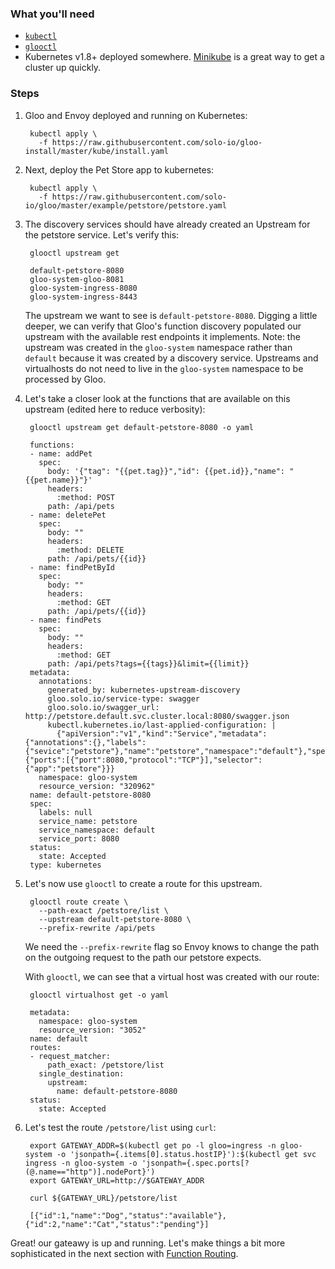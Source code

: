 ### What you'll need
- [`kubectl`](https://kubernetes.io/docs/tasks/tools/install-kubectl/)
- [`glooctl`](https://github.com/solo-io/glooctl)
- Kubernetes v1.8+ deployed somewhere. [Minikube](https://kubernetes.io/docs/tasks/tools/install-minikube/) is a great way to get a cluster up quickly.


### Steps

1. Gloo and Envoy deployed and running on Kubernetes:

        kubectl apply \
          -f https://raw.githubusercontent.com/solo-io/gloo-install/master/kube/install.yaml

 
1. Next, deploy the Pet Store app to kubernetes:

        kubectl apply \
          -f https://raw.githubusercontent.com/solo-io/gloo/master/example/petstore/petstore.yaml

1. The discovery services should have already created an Upstream for the petstore service.
Let's verify this:

        glooctl upstream get
        
        default-petstore-8080
        gloo-system-gloo-8081
        gloo-system-ingress-8080
        gloo-system-ingress-8443

    The upstream we want to see is `default-petstore-8080`. Digging a little deeper,
    we can verify that Gloo's function discovery populated our upstream with 
    the available rest endpoints it implements. Note: the upstream was created in 
    the `gloo-system` namespace rather than `default` because it was created by a
    discovery service. Upstreams and virtualhosts do not need to live in the `gloo-system`
    namespace to be processed by Gloo.
    
1. Let's take a closer look at the functions that are available on this upstream (edited here to reduce verbosity):
    
        glooctl upstream get default-petstore-8080 -o yaml
        
        functions:
        - name: addPet
          spec:
            body: '{"tag": "{{pet.tag}}","id": {{pet.id}},"name": "{{pet.name}}"}'
            headers:
              :method: POST
            path: /api/pets
        - name: deletePet
          spec:
            body: ""
            headers:
              :method: DELETE
            path: /api/pets/{{id}}
        - name: findPetById
          spec:
            body: ""
            headers:
              :method: GET
            path: /api/pets/{{id}}
        - name: findPets
          spec:
            body: ""
            headers:
              :method: GET
            path: /api/pets?tags={{tags}}&limit={{limit}}
        metadata:
          annotations:
            generated_by: kubernetes-upstream-discovery
            gloo.solo.io/service-type: swagger
            gloo.solo.io/swagger_url: http://petstore.default.svc.cluster.local:8080/swagger.json
            kubectl.kubernetes.io/last-applied-configuration: |
              {"apiVersion":"v1","kind":"Service","metadata":{"annotations":{},"labels":{"sevice":"petstore"},"name":"petstore","namespace":"default"},"spec":{"ports":[{"port":8080,"protocol":"TCP"}],"selector":{"app":"petstore"}}}
          namespace: gloo-system
          resource_version: "320962"
        name: default-petstore-8080
        spec:
          labels: null
          service_name: petstore
          service_namespace: default
          service_port: 8080
        status:
          state: Accepted
        type: kubernetes
    
1. Let's now use `glooctl` to create a route for this upstream.

        glooctl route create \
          --path-exact /petstore/list \
          --upstream default-petstore-8080 \
          --prefix-rewrite /api/pets

    We need the `--prefix-rewrite` flag so Envoy knows to change the path on the outgoing request
    to the path our petstore expects. 

    With `glooctl`, we can see that a virtual host was created with our route:

        glooctl virtualhost get -o yaml
        
        metadata:
          namespace: gloo-system
          resource_version: "3052"
        name: default
        routes:
        - request_matcher:
            path_exact: /petstore/list
          single_destination:
            upstream:
              name: default-petstore-8080
        status:
          state: Accepted

1. Let's test the route `/petstore/list` using `curl`:

        export GATEWAY_ADDR=$(kubectl get po -l gloo=ingress -n gloo-system -o 'jsonpath={.items[0].status.hostIP}'):$(kubectl get svc ingress -n gloo-system -o 'jsonpath={.spec.ports[?(@.name=="http")].nodePort}')
        export GATEWAY_URL=http://$GATEWAY_ADDR
            
        curl ${GATEWAY_URL}/petstore/list
        
        [{"id":1,"name":"Dog","status":"available"},{"id":2,"name":"Cat","status":"pending"}]
        
        
Great! our gateawy is up and running. Let's make things a bit more sophisticated in the next section with [Function Routing](2.md).
